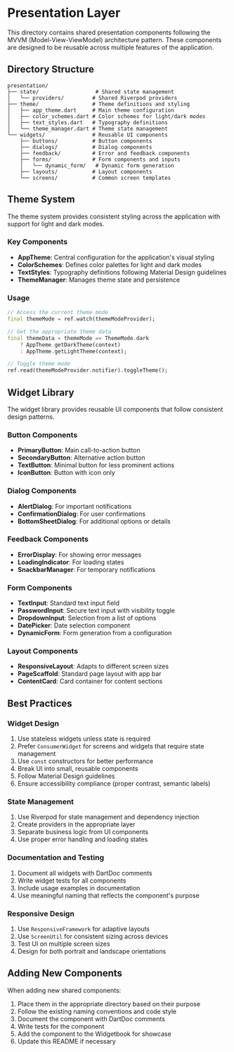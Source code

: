 # Presentation Layer

This directory contains shared presentation components following the MVVM (Model-View-ViewModel) architecture pattern. These components are designed to be reusable across multiple features of the application.

## Directory Structure

```
presentation/
├── state/                  # Shared state management
│   └── providers/         # Shared Riverpod providers
├── theme/                 # Theme definitions and styling
│   ├── app_theme.dart     # Main theme configuration
│   ├── color_schemes.dart # Color schemes for light/dark modes
│   ├── text_styles.dart   # Typography definitions
│   └── theme_manager.dart # Theme state management
└── widgets/               # Reusable UI components
    ├── buttons/           # Button components
    ├── dialogs/           # Dialog components
    ├── feedback/          # Error and feedback components
    ├── forms/             # Form components and inputs
    │   └── dynamic_form/   # Dynamic form generation
    ├── layouts/           # Layout components
    └── screens/           # Common screen templates
```

## Theme System

The theme system provides consistent styling across the application with support for light and dark modes.

### Key Components

- **AppTheme**: Central configuration for the application's visual styling
- **ColorSchemes**: Defines color palettes for light and dark modes
- **TextStyles**: Typography definitions following Material Design guidelines
- **ThemeManager**: Manages theme state and persistence

### Usage

```dart
// Access the current theme mode
final themeMode = ref.watch(themeModeProvider);

// Get the appropriate theme data
final themeData = themeMode == ThemeMode.dark
    ? AppTheme.getDarkTheme(context)
    : AppTheme.getLightTheme(context);

// Toggle theme mode
ref.read(themeModeProvider.notifier).toggleTheme();
```

## Widget Library

The widget library provides reusable UI components that follow consistent design patterns.

### Button Components

- **PrimaryButton**: Main call-to-action button
- **SecondaryButton**: Alternative action button
- **TextButton**: Minimal button for less prominent actions
- **IconButton**: Button with icon only

### Dialog Components

- **AlertDialog**: For important notifications
- **ConfirmationDialog**: For user confirmations
- **BottomSheetDialog**: For additional options or details

### Feedback Components

- **ErrorDisplay**: For showing error messages
- **LoadingIndicator**: For loading states
- **SnackbarManager**: For temporary notifications

### Form Components

- **TextInput**: Standard text input field
- **PasswordInput**: Secure text input with visibility toggle
- **DropdownInput**: Selection from a list of options
- **DatePicker**: Date selection component
- **DynamicForm**: Form generation from a configuration

### Layout Components

- **ResponsiveLayout**: Adapts to different screen sizes
- **PageScaffold**: Standard page layout with app bar
- **ContentCard**: Card container for content sections

## Best Practices

### Widget Design

1. Use stateless widgets unless state is required
2. Prefer `ConsumerWidget` for screens and widgets that require state management
3. Use `const` constructors for better performance
4. Break UI into small, reusable components
5. Follow Material Design guidelines
6. Ensure accessibility compliance (proper contrast, semantic labels)

### State Management

1. Use Riverpod for state management and dependency injection
2. Create providers in the appropriate layer
3. Separate business logic from UI components
4. Use proper error handling and loading states

### Documentation and Testing

1. Document all widgets with DartDoc comments
2. Write widget tests for all components
3. Include usage examples in documentation
4. Use meaningful naming that reflects the component's purpose

### Responsive Design

1. Use `ResponsiveFramework` for adaptive layouts
2. Use `ScreenUtil` for consistent sizing across devices
3. Test UI on multiple screen sizes
4. Design for both portrait and landscape orientations

## Adding New Components

When adding new shared components:

1. Place them in the appropriate directory based on their purpose
2. Follow the existing naming conventions and code style
3. Document the component with DartDoc comments
4. Write tests for the component
5. Add the component to the Widgetbook for showcase
6. Update this README if necessary

